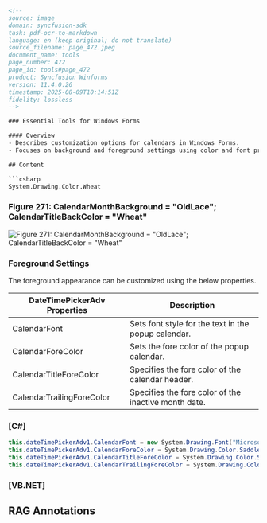```html
<!-- 
source: image
domain: syncfusion-sdk
task: pdf-ocr-to-markdown
language: en (keep original; do not translate)
source_filename: page_472.jpeg
document_name: tools
page_number: 472
page_id: tools#page_472
product: Syncfusion Winforms
version: 11.4.0.26
timestamp: 2025-08-09T10:14:51Z
fidelity: lossless
-->

### Essential Tools for Windows Forms

#### Overview
- Describes customization options for calendars in Windows Forms.
- Focuses on background and foreground settings using color and font properties.

## Content

```csharp
System.Drawing.Color.Wheat
```

### Figure 271: CalendarMonthBackground = "OldLace"; CalendarTitleBackColor = "Wheat"

![Figure 271: CalendarMonthBackground = "OldLace"; CalendarTitleBackColor = "Wheat"](image.png)

### Foreground Settings

The foreground appearance can be customized using the below properties.

| DateTimePickerAdv Properties               | Description                                                                               |
|--------------------------------------------|-------------------------------------------------------------------------------------------|
| CalendarFont                              | Sets font style for the text in the popup calendar.                                       |
| CalendarForeColor                          | Sets the fore color of the popup calendar.                                                |
| CalendarTitleForeColor                     | Specifies the fore color of the calendar header.                                          |
| CalendarTrailingForeColor                  | Specifies the fore color of the inactive month date.                                     |

### [C#]

```csharp
this.dateTimePickerAdv1.CalendarFont = new System.Drawing.Font("Microsoft Sans Serif", 8.25F, System.Drawing.FontStyle.Italic);
this.dateTimePickerAdv1.CalendarForeColor = System.Drawing.Color.SaddleBrown;
this.dateTimePickerAdv1.CalendarTitleForeColor = System.Drawing.Color.SaddleBrown;
this.dateTimePickerAdv1.CalendarTrailingForeColor = System.Drawing.Color.Blue;
```

### [VB.NET]

## RAG Annotations

<!-- tags: [WinForms, Calendar, DateTimePickerAdv, Color, Font, Properties] keywords: [Customization, Foreground, Background, Font Style, Color Properties] -->
```
